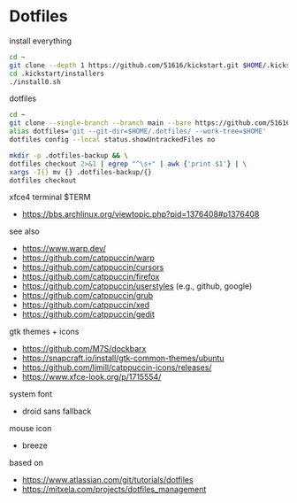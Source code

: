 # Dotfiles

install everything
```bash
cd ~
git clone --depth 1 https://github.com/51616/kickstart.git $HOME/.kickstart
cd .kickstart/installers
./install0.sh
```

dotfiles
```bash
cd ~
git clone --single-branch --branch main --bare https://github.com/51616/dotfiles.git $HOME/.dotfiles
alias dotfiles='git --git-dir=$HOME/.dotfiles/ --work-tree=$HOME'
dotfiles config --local status.showUntrackedFiles no

mkdir -p .dotfiles-backup && \
dotfiles checkout 2>&1 | egrep "^\s+" | awk {'print $1'} | \
xargs -I{} mv {} .dotfiles-backup/{}
dotfiles checkout
```

xfce4 terminal $TERM

- https://bbs.archlinux.org/viewtopic.php?pid=1376408#p1376408

see also

- https://www.warp.dev/
- https://github.com/catppuccin/warp
- https://github.com/catppuccin/cursors
- https://github.com/catppuccin/firefox
- https://github.com/catppuccin/userstyles (e.g., github, google) 
- https://github.com/catppuccin/grub
- https://github.com/catppuccin/xed
- https://github.com/catppuccin/gedit

gtk themes + icons

- https://github.com/M7S/dockbarx
- https://snapcraft.io/install/gtk-common-themes/ubuntu
- https://github.com/ljmill/catppuccin-icons/releases/
- https://www.xfce-look.org/p/1715554/

system font

- droid sans fallback

mouse icon

- breeze


based on

- https://www.atlassian.com/git/tutorials/dotfiles
- https://mitxela.com/projects/dotfiles_management

